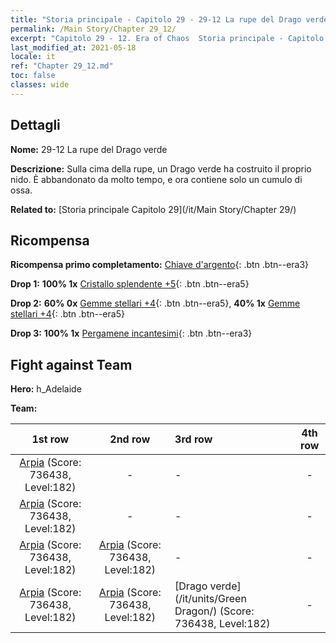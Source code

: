 ```yaml
---
title: "Storia principale - Capitolo 29 - 29-12 La rupe del Drago verde"
permalink: /Main Story/Chapter 29_12/
excerpt: "Capitolo 29 - 12. Era of Chaos  Storia principale - Capitolo 29_12. 29-12 La rupe del Drago verde"
last_modified_at: 2021-05-18
locale: it
ref: "Chapter 29_12.md"
toc: false
classes: wide
---
```


## Dettagli

 **Nome:** 29-12 La rupe del Drago verde

 **Descrizione:** Sulla cima della rupe, un Drago verde ha costruito il proprio nido. È abbandonato da molto tempo, e ora contiene solo un cumulo di ossa.

 **Related to:** [Storia principale Capitolo 29](/it/Main Story/Chapter 29/)

## Ricompensa

 **Ricompensa primo completamento:** [Chiave d'argento](/ItemsIT/con_693/){: .btn .btn--era3}

 **Drop 1:** **100% 1x** [Cristallo splendente +5](/ItemsIT/mat_101/){: .btn .btn--era5}

 **Drop 2:** **60% 0x** [Gemme stellari +4](/ItemsIT/mat_93/){: .btn .btn--era5}, **40% 1x** [Gemme stellari +4](/ItemsIT/mat_93/){: .btn .btn--era5}

 **Drop 3:** **100% 1x** [Pergamene incantesimi](/ItemsIT/con_694/){: .btn .btn--era3}


## Fight against Team
 **Hero:** h_Adelaide

 **Team:**


  | 1st row | 2nd row | 3rd row | 4th row |
  |:----:|:----:|:----|:----:|
  | [Arpia](/it/units/Harpy/) (Score: 736438, Level:182)  | - | - | - |
  | [Arpia](/it/units/Harpy/) (Score: 736438, Level:182)  | - | - | - |
  | [Arpia](/it/units/Harpy/) (Score: 736438, Level:182)  | [Arpia](/it/units/Harpy/) (Score: 736438, Level:182)  | - | - |
  | [Arpia](/it/units/Harpy/) (Score: 736438, Level:182)  | [Arpia](/it/units/Harpy/) (Score: 736438, Level:182)  | [Drago verde](/it/units/Green Dragon/) (Score: 736438, Level:182)  | - |


